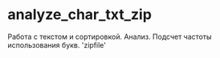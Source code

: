 # analyze_char_txt_zip
Работа с текстом и сортировкой. Анализ. Подсчет частоты использования букв.
'zipfile'
